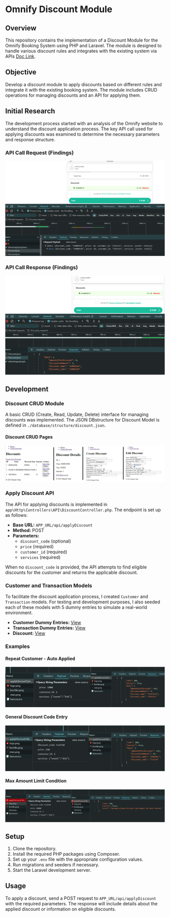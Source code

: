 # Omnify Discount Module

## Overview

This repository contains the implementation of a Discount Module for the Omnify Booking System using PHP and Laravel. The module is designed to handle various discount rules and integrates with the existing system via APIs [Doc Link](https://docs.google.com/document/d/1CuZxolA5w_7mFxrUweT542I3FGnjE8Yj7Q8--HQ5ZHE/).

## Objective

Develop a discount module to apply discounts based on different rules and integrate it with the existing booking system. The module includes CRUD operations for managing discounts and an API for applying them.

## Initial Research

The development process started with an analysis of the Omnify website to understand the discount application process. The key API call used for applying discounts was examined to determine the necessary parameters and response structure.

### API Call Request (Findings)
![API Call Request](./public/assets/readme/apiCallRequestFound.PNG)

### API Call Response (Findings)
![API Call Response](./public/assets/readme/apiCallResponseFound.PNG)

## Development

### Discount CRUD Module

A basic CRUD (Create, Read, Update, Delete) interface for managing discounts was implemented. The JSON DBstructure for Discount Model is defined in `./database/structure/discount.json`.

#### Discount CRUD Pages
![Discount CRUD Pages](./public/assets/readme/crud.jpg)

### Apply Discount API

The API for applying discounts is implemented in `app\Http\Controllers\API\DiscountController.php`. The endpoint is set up as follows:

- **Base URL:** `APP_URL/api/applyDiscount`
- **Method:** POST
- **Parameters:**
  - `discount_code` (optional)
  - `price` (required)
  - `customer_id` (required)
  - `services` (required)

When no `discount_code` is provided, the API attempts to find eligible discounts for the customer and returns the applicable discount.

### Customer and Transaction Models

To facilitate the discount application process, I created `Customer` and `Transaction` models. For testing and development purposes, I also seeded each of these models with 5 dummy entries to simulate a real-world environment.

- **Customer Dummy Entries:** [View](./public/assets/readme/customers.PNG)
- **Transaction Dummy Entries:** [View](./public/assets/readme/transactions.PNG)
- **Discount:** [View](./public/assets/readme/discounts.PNG)

### Examples

#### Repeat Customer - Auto Applied
![Repeat Customer - Auto Applied](./public/assets/readme/repeatCustomerAutoApply.png)

#### General Discount Code Entry
![General Discount Code Entry](./public/assets/readme/generalEntry.png)

#### Max Amount Limit Condition
![Max Amount Limit](./public/assets/readme/maxAmountCodn.png)

## Setup

1. Clone the repository.
2. Install the required PHP packages using Composer.
3. Set up your `.env` file with the appropriate configuration values.
4. Run migrations and seeders if necessary.
5. Start the Laravel development server.

## Usage

To apply a discount, send a POST request to `APP_URL/api/applyDiscount` with the required parameters. The response will include details about the applied discount or information on eligible discounts.
